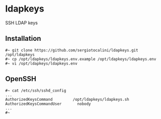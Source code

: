 # ldapkeys
SSH LDAP keys

Installation
------------

```
#~ git clone https://github.com/sergiotocalini/ldapkeys.git /opt/ldapkeys
#~ cp /opt/ldapkeys/ldapkeys.env.example /opt/ldapkeys/ldapkeys.env
#~ vi /opt/ldapkeys/ldapkeys.env
```

OpenSSH
-------

```
#~ cat /etc/ssh/sshd_config
...
AuthorizedKeysCommand		  /opt/ldapkeys/ldapkeys.sh
AuthorizedKeysCommandUser		nobody
...
#~
```
